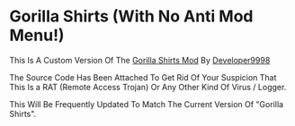 # Gorilla Shirts (With No Anti Mod Menu!)
This Is A Custom Version Of The [Gorilla Shirts Mod](https://github.com/developer9998/GorillaShirts) By [Developer9998](https://github.com/developer9998)

The Source Code Has Been Attached To Get Rid Of Your Suspicion That This Is a RAT (Remote Access Trojan) Or Any Other Kind Of Virus / Logger.

This Will Be Frequently Updated To Match The Current Version Of "Gorilla Shirts".
